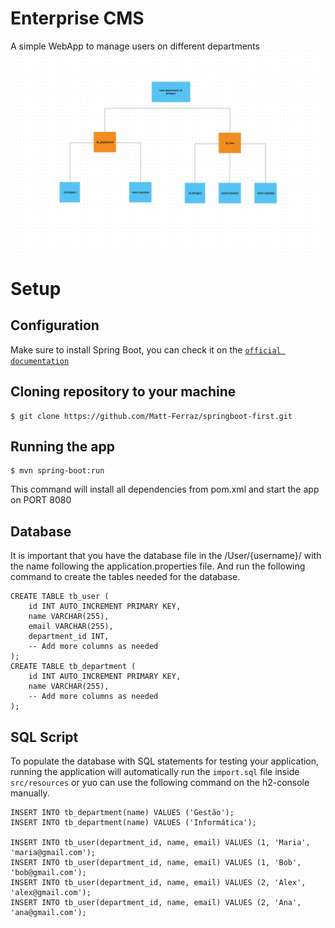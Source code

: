 # Enterprise CMS
A simple WebApp to manage users on different departments
![plot](./DB_RELATION.png)

# Setup
## Configuration
 Make sure to install Spring Boot, you can check it on the [`official documentation`](https://spring.io)
## Cloning repository to your machine
```
$ git clone https://github.com/Matt-Ferraz/springboot-first.git
```
## Running the app
```
$ mvn spring-boot:run
```
This command will install all dependencies from pom.xml and start the app on PORT 8080

## Database 
It is important that you have the database file in the /User/{username}/ with the name following the application.properties file. And run the following command to create the tables needed for the database.
```
CREATE TABLE tb_user (
    id INT AUTO_INCREMENT PRIMARY KEY,
    name VARCHAR(255),
    email VARCHAR(255),
    department_id INT,
    -- Add more columns as needed
);
CREATE TABLE tb_department (
    id INT AUTO_INCREMENT PRIMARY KEY,
    name VARCHAR(255),
    -- Add more columns as needed
);
```
## SQL Script
To populate the database with SQL statements for testing your application, running the application will automatically run the `import.sql` file inside `src/resources` or yuo can use the following command on the h2-console manually.


```
INSERT INTO tb_department(name) VALUES ('Gestão');
INSERT INTO tb_department(name) VALUES ('Informática');

INSERT INTO tb_user(department_id, name, email) VALUES (1, 'Maria', 'maria@gmail.com');
INSERT INTO tb_user(department_id, name, email) VALUES (1, 'Bob', 'bob@gmail.com');
INSERT INTO tb_user(department_id, name, email) VALUES (2, 'Alex', 'alex@gmail.com');
INSERT INTO tb_user(department_id, name, email) VALUES (2, 'Ana', 'ana@gmail.com');
```